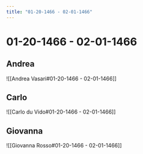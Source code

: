 ```yaml
---
title: "01-20-1466 - 02-01-1466"
---
```


# 01-20-1466 - 02-01-1466

## Andrea
![[Andrea Vasari#01-20-1466 - 02-01-1466]]

## Carlo
![[Carlo du Vido#01-20-1466 - 02-01-1466]]


## Giovanna
![[Giovanna Rosso#01-20-1466 - 02-01-1466]]

